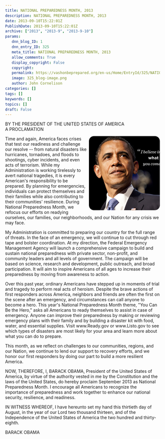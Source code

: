 ```yaml
---
title: NATIONAL PREPAREDNESS MONTH, 2013
description: NATIONAL PREPAREDNESS MONTH, 2013
date: 2013-09-10T15:22:01Z
PublishDate: 2013-09-10T15:22:01Z
archive: ["2013", "2013-9", "2013-9-10"]
params:
   dnn_blog_ID: 1
   dnn_entry_ID: 325
   meta_title: NATIONAL PREPAREDNESS MONTH, 2013
   allow_comments: True
   display_copyright: False
   copyright: 
   permalink: https://vashonbeprepared.org/en-us/Home/EntryId/325/NATIONAL-PREPAREDNESS-MONTH-2013
   image: 325_blog-image.png
   author: John Cornelison
categories: []
tags: []
keywords: []
topics: []
draft: False
---
```


<p>BY THE PRESIDENT OF THE UNITED STATES OF AMERICA   <br />A PROCLAMATION</p>  <p><a href="/images/dnnBlog/1/325/Windows-Live-Writer-cafc83fcaa47_749A-image_2.png"><img title="image" style="border-top: 0px; border-right: 0px; background-image: none; border-bottom: 0px; float: right; padding-top: 0px; padding-left: 0px; margin: 0px 0px 5px 5px; border-left: 0px; display: inline; padding-right: 0px" border="0" alt="image" align="right" src="/images/dnnBlog/1/325/Windows-Live-Writer-cafc83fcaa47_749A-image_thumb.png" width="231" height="240" /></a>Time and again, America faces crises that test our readiness and challenge our resolve -- from natural disasters like hurricanes, tornadoes, and floods to shootings, cyber incidents, and even acts of terrorism. While my Administration is working tirelessly to avert national tragedies, it is every American's responsibility to be prepared. By planning for emergencies, individuals can protect themselves and their families while also contributing to their communities' resilience. During National Preparedness Month, we refocus our efforts on readying ourselves, our families, our neighborhoods, and our Nation for any crisis we may face.</p>  <p>My Administration is committed to preparing our country for the full range of threats. In the face of an emergency, we will continue to cut through red tape and bolster coordination. At my direction, the Federal Emergency Management Agency will launch a comprehensive campaign to build and sustain national preparedness with private sector, non-profit, and community leaders and all levels of government. The campaign will be based on science, research and development, public outreach, and broad participation. It will aim to inspire Americans of all ages to increase their preparedness by moving from awareness to action.</p>  <p>Over this past year, ordinary Americans have stepped up in moments of trial and tragedy to perform real acts of heroism. Despite the brave actions of first responders across America, neighbors and friends are often the first on the scene after an emergency, and circumstances can call anyone to become a hero. This year's National Preparedness Month theme, &quot;You Can Be the Hero,&quot; asks all Americans to ready themselves to assist in case of emergency. Anyone can improve their preparedness by making or reviewing emergency plans with their family and by building a disaster kit with food, water, and essential supplies. Visit www.Ready.gov or www.Listo.gov to see which types of disasters are most likely for your area and learn more about what you can do to prepare.</p>  <p>This month, as we reflect on challenges to our communities, regions, and our Nation, we continue to lend our support to recovery efforts, and we honor our first responders by doing our part to build a more resilient America.</p>  <p>NOW, THEREFORE, I, BARACK OBAMA, President of the United States of America, by virtue of the authority vested in me by the Constitution and the laws of the United States, do hereby proclaim September 2013 as National Preparedness Month. I encourage all Americans to recognize the importance of preparedness and work together to enhance our national security, resilience, and readiness.</p>  <p>IN WITNESS WHEREOF, I have hereunto set my hand this thirtieth day of August, in the year of our Lord two thousand thirteen, and of the Independence of the United States of America the two hundred and thirty-eighth.</p>  <p>BARACK OBAMA</p>
